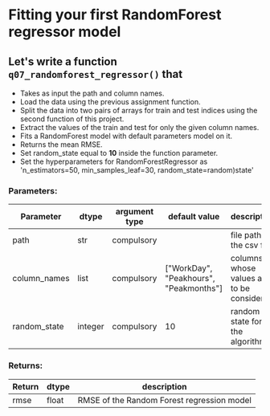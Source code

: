 # Fitting your first RandomForest regressor model

## Let's write a function `q07_randomforest_regressor()` that
* Takes as input the path and column names.
* Load the data using the previous assignment function.
* Split the data into two pairs of arrays for train and test indices using the second function of this project. 
* Extract the values of the train and test for only the given column names.
* Fits a RandomForest model with default parameters model on it.
* Returns the mean RMSE.
* Set random_state equal to **10** inside the function parameter.
* Set the hyperparameters for RandomForestRegressor as 'n_estimators=50, min_samples_leaf=30, random_state=random)state'
### Parameters:

| Parameter | dtype | argument type | default value | description |
| --- | --- | --- | --- | --- |
| path | str | compulsory | | file path of the csv file |
| column_names | list | compulsory | ["WorkDay", "Peakhours", "Peakmonths"] | columns whose values are to be considered |
|random_state|integer|compulsory|10|random state for the algorithm|

### Returns:

| Return | dtype | description |
| --- | --- | --- |
| rmse | float | RMSE of the Random Forest regression model |
